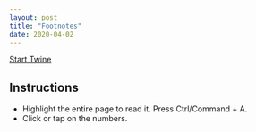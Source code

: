 ```yaml
---
layout: post
title: "Footnotes"
date: 2020-04-02
---
```


[Start Twine](https://theplasmak.github.io/twines/Footnotes.html)

## Instructions
- Highlight the entire page to read it. Press Ctrl/Command + A.
- Click or tap on the numbers.
